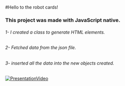 #Hello to the robot cards!
### This project was made with JavaScript native.
###### 1- I created a class to generate HTML elements. 
###### 2- Fetched data from the json file. 
###### 3- inserted all the data into the new objects created. 
 
[![PresentationVideo](https://i.imgur.com/vKb2F1B.png)](https://github.com/OmarGeno/My-Projects/blob/Master/JavaScript/My%20Cards/WhatsApp%20Video%202022-08-31%20at%2016.08.42.mp4)
